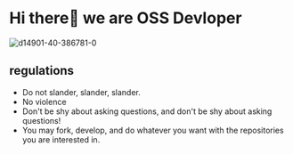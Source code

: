 # Hi there👋 we are OSS Devloper

![d14901-40-386781-0](https://user-images.githubusercontent.com/5553852/170942044-ae1ed871-e967-47b9-8800-c7ef306f36aa.png)

## **regulations**

- Do not slander, slander, slander.
- No violence
- Don't be shy about asking questions, and don't be shy about asking questions!
- You may fork, develop, and do whatever you want with the repositories you are interested in.
